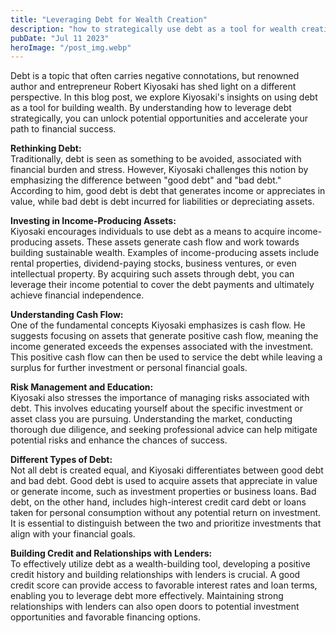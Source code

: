 ```yaml
---
title: "Leveraging Debt for Wealth Creation"
description: "how to strategically use debt as a tool for wealth creation..."
pubDate: "Jul 11 2023"
heroImage: "/post_img.webp"
---
```

Debt is a topic that often carries negative connotations, but renowned author and entrepreneur Robert Kiyosaki has shed light on a different perspective. In this blog post, we explore Kiyosaki's insights on using debt as a tool for building wealth. By understanding how to leverage debt strategically, you can unlock potential opportunities and accelerate your path to financial success.

**Rethinking Debt:**  
Traditionally, debt is seen as something to be avoided, associated with financial burden and stress. However, Kiyosaki challenges this notion by emphasizing the difference between "good debt" and "bad debt." According to him, good debt is debt that generates income or appreciates in value, while bad debt is debt incurred for liabilities or depreciating assets.

**Investing in Income-Producing Assets:**  
Kiyosaki encourages individuals to use debt as a means to acquire income-producing assets. These assets generate cash flow and work towards building sustainable wealth. Examples of income-producing assets include rental properties, dividend-paying stocks, business ventures, or even intellectual property. By acquiring such assets through debt, you can leverage their income potential to cover the debt payments and ultimately achieve financial independence.

**Understanding Cash Flow:**  
One of the fundamental concepts Kiyosaki emphasizes is cash flow. He suggests focusing on assets that generate positive cash flow, meaning the income generated exceeds the expenses associated with the investment. This positive cash flow can then be used to service the debt while leaving a surplus for further investment or personal financial goals.

**Risk Management and Education:**  
Kiyosaki also stresses the importance of managing risks associated with debt. This involves educating yourself about the specific investment or asset class you are pursuing. Understanding the market, conducting thorough due diligence, and seeking professional advice can help mitigate potential risks and enhance the chances of success.

**Different Types of Debt:**  
Not all debt is created equal, and Kiyosaki differentiates between good debt and bad debt. Good debt is used to acquire assets that appreciate in value or generate income, such as investment properties or business loans. Bad debt, on the other hand, includes high-interest credit card debt or loans taken for personal consumption without any potential return on investment. It is essential to distinguish between the two and prioritize investments that align with your financial goals.

**Building Credit and Relationships with Lenders:**  
To effectively utilize debt as a wealth-building tool, developing a positive credit history and building relationships with lenders is crucial. A good credit score can provide access to favorable interest rates and loan terms, enabling you to leverage debt more effectively. Maintaining strong relationships with lenders can also open doors to potential investment opportunities and favorable financing options.